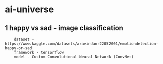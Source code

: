 # ai-universe

## 1 happy vs sad - image classification
        dataset - https://www.kaggle.com/datasets/aravindanr22052001/emotiondetection-happy-or-sad
        framework - tensorflow
        model - Custom Convolutional Neural Network (ConvNet)

        